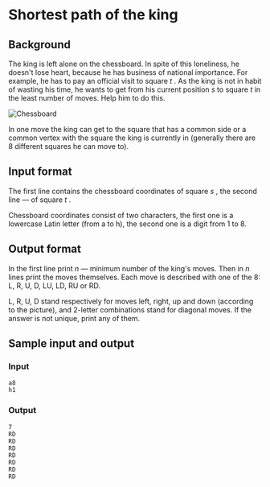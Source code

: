 # Shortest path of the king

## Background

The king is left alone on the chessboard. In spite of this loneliness, he doesn't lose heart, because he has business of national importance. For example, he has to pay an official visit to square $t$ . As the king is not in habit of wasting his time, he wants to get from his current position $s$ to square $t$ in the least number of moves. Help him to do this.

 ![Chessboard](https://cdn.luogu.com.cn/upload/vjudge_pic/CF3A/5ee13bc754378d9b20e7cf9389534f02014d55d0.png)

In one move the king can get to the square that has a common side or a common vertex with the square the king is currently in (generally there are 8 different squares he can move to).

## Input format

The first line contains the chessboard coordinates of square $s$ , the second line — of square $t$ .

Chessboard coordinates consist of two characters, the first one is a lowercase Latin letter (from a to h), the second one is a digit from 1 to 8.

## Output format

In the first line print $n$ — minimum number of the king's moves. Then in $n$ lines print the moves themselves. Each move is described with one of the 8: L, R, U, D, LU, LD, RU or RD.

L, R, U, D stand respectively for moves left, right, up and down (according to the picture), and 2-letter combinations stand for diagonal moves. If the answer is not unique, print any of them.

## Sample input and output

### Input

```in
a8
h1
```

### Output

```out
7
RD
RD
RD
RD
RD
RD
RD
```

